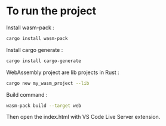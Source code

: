 # To run the project

Install wasm-pack :
```sh
cargo install wasm-pack
```

Install cargo generate :
```sh
cargo install cargo-generate
```

WebAssembly project are lib projects in Rust :

```sh
cargo new my_wasm_project --lib
```

Build command :
```sh
wasm-pack build --target web
```

Then open the index.html with VS Code Live Server extension.

